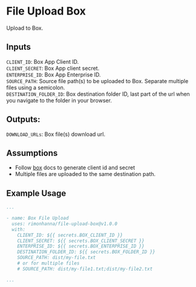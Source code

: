 # File Upload Box

Upload to Box.

## Inputs

`CLIENT_ID`: Box App Client ID.<br>
`CLIENT_SECRET`: Box App client secret.<br>
`ENTERPRISE_ID`: Box App Enterprise ID.<br>
`SOURCE_PATH`: Source file path(s) to be uploaded to Box. Separate multiple files using a semicolon.<br>
`DESTINATION_FOLDER_ID`: Box destination folder ID, last part of the url when you navigate to the folder in your browser.<br>


## Outputs:
`DOWNLOAD_URLs`: Box file(s) download url.<br>

## Assumptions

- Follow [box](https://developer.box.com/guides/authentication/client-credentials/client-credentials-setup/) docs to generate client id and secret
- Multiple files are uploaded to the same destination path.

## Example Usage

```yaml
...

- name: Box File Upload
  uses: rimonhanna/file-upload-box@v1.0.0
  with:
    CLIENT_ID: ${{ secrets.BOX_CLIENT_ID }}
    CLIENT_SECRET: ${{ secrets.BOX_CLIENT_SECRET }}
    ENTERPRISE_ID: ${{ secrets.BOX_ENTERPRISE_ID }}
    DESTINATION_FOLDER_ID: ${{ secrets.BOX_FOLDER_ID }}
    SOURCE_PATH: dist/my-file.txt
    # or for multiple files
    # SOURCE_PATH: dist/my-file1.txt;dist/my-file2.txt

...
```